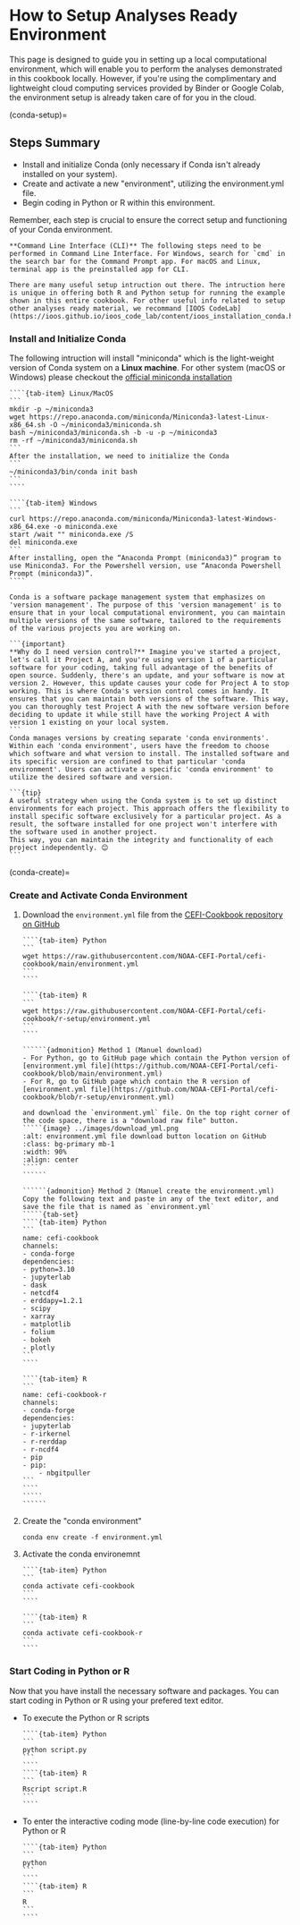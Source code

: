 # How to Setup Analyses Ready Environment

This page is designed to guide you in setting up a local computational environment, which will enable you to perform the analyses demonstrated in this cookbook locally. However, if you're using the complimentary and lightweight cloud computing services provided by Binder or Google Colab, the environment setup is already taken care of for you in the cloud.

(conda-setup)=
## Steps Summary
- Install and initialize Conda (only necessary if Conda isn't already installed on your system).
- Create and activate a new "environment", utilizing the environment.yml file.
- Begin coding in Python or R within this environment. 

Remember, each step is crucial to ensure the correct setup and functioning of your Conda environment.

```{warning}
**Command Line Interface (CLI)** The following steps need to be performed in Command Line Interface. For Windows, search for `cmd` in the search bar for the Command Prompt app. For macOS and Linux, terminal app is the preinstalled app for CLI.
```
```{tips}
There are many useful setup intruction out there. The intruction here is unique in offering both R and Python setup for running the example shown in this entire cookbook. For other useful info related to setup other analyses ready material, we recommand [IOOS CodeLab](https://ioos.github.io/ioos_code_lab/content/ioos_installation_conda.html)
```


### Install and Initialize Conda
The following intruction will install "miniconda" which is the light-weight version of Conda system on a **Linux machine**.
For other system (macOS or Windows) please checkout the [official miniconda installation](https://docs.anaconda.com/miniconda/#quick-command-line-install)
`````{tab-set}
````{tab-item} Linux/MacOS
```
mkdir -p ~/miniconda3
wget https://repo.anaconda.com/miniconda/Miniconda3-latest-Linux-x86_64.sh -O ~/miniconda3/miniconda.sh
bash ~/miniconda3/miniconda.sh -b -u -p ~/miniconda3
rm -rf ~/miniconda3/miniconda.sh
```
After the installation, we need to initialize the Conda
```
~/miniconda3/bin/conda init bash
``` 
````

````{tab-item} Windows
```
curl https://repo.anaconda.com/miniconda/Miniconda3-latest-Windows-x86_64.exe -o miniconda.exe
start /wait "" miniconda.exe /S
del miniconda.exe
```
After installing, open the “Anaconda Prompt (miniconda3)” program to use Miniconda3. For the Powershell version, use “Anaconda Powershell Prompt (miniconda3)”.
````
`````



````{dropdown} Why Conda? (optional read)
Conda is a software package management system that emphasizes on 'version management'. The purpose of this 'version management' is to ensure that in your local computational environment, you can maintain multiple versions of the same software, tailored to the requirements of the various projects you are working on.

```{important}
**Why do I need version control?** Imagine you've started a project, let's call it Project A, and you're using version 1 of a particular software for your coding, taking full advantage of the benefits of open source. Suddenly, there's an update, and your software is now at version 2. However, this update causes your code for Project A to stop working. This is where Conda's version control comes in handy. It ensures that you can maintain both versions of the software. This way, you can thoroughly test Project A with the new software version before deciding to update it while still have the working Project A with version 1 existing on your local system.
```
Conda manages versions by creating separate 'conda environments'. Within each 'conda environment', users have the freedom to choose which software and what version to install. The installed software and its specific version are confined to that particular 'conda environment'. Users can activate a specific 'conda environment' to utilize the desired software and version.

```{tip}
A useful strategy when using the Conda system is to set up distinct environments for each project. This approach offers the flexibility to install specific software exclusively for a particular project. As a result, the software installed for one project won't interfere with the software used in another project.
This way, you can maintain the integrity and functionality of each project independently. 😊
```
````

(conda-create)=
### Create and Activate Conda Environment
1. Download the `environment.yml` file from the [CEFI-Cookbook repository on GitHub](https://github.com/NOAA-CEFI-Portal/cefi-cookbook)
    `````{tab-set}
    ````{tab-item} Python
    ```
    wget https://raw.githubusercontent.com/NOAA-CEFI-Portal/cefi-cookbook/main/environment.yml
    ```
    ````

    ````{tab-item} R
    ```
    wget https://raw.githubusercontent.com/NOAA-CEFI-Portal/cefi-cookbook/r-setup/environment.yml
    ```
    ````
    `````


    ```````{dropdown} If you do not have wget (trouble shooting read)
    ``````{admonition} Method 1 (Manuel download)
    - For Python, go to GitHub page which contain the Python version of [environment.yml file](https://github.com/NOAA-CEFI-Portal/cefi-cookbook/blob/main/environment.yml)
    - For R, go to GitHub page which contain the R version of [environment.yml file](https://github.com/NOAA-CEFI-Portal/cefi-cookbook/blob/r-setup/environment.yml)

    and download the `environment.yml` file. On the top right corner of the code space, there is a "download raw file" button.
    `````{image} ../images/download_yml.png
    :alt: environment.yml file download button location on GitHub
    :class: bg-primary mb-1
    :width: 90%
    :align: center
    `````
    ``````

    ``````{admonition} Method 2 (Manuel create the environment.yml)
    Copy the following text and paste in any of the text editor, and save the file that is named as `environment.yml`
    `````{tab-set}
    ````{tab-item} Python
    ```
    name: cefi-cookbook
    channels:
    - conda-forge
    dependencies:
    - python=3.10
    - jupyterlab
    - dask
    - netcdf4
    - erddapy=1.2.1
    - scipy
    - xarray
    - matplotlib
    - folium
    - bokeh
    - plotly
    ```
    ````

    ````{tab-item} R
    ```
    name: cefi-cookbook-r
    channels:
    - conda-forge
    dependencies:
    - jupyterlab
    - r-irkernel
    - r-rerddap
    - r-ncdf4
    - pip
    - pip:
        - nbgitpuller
    ```
    ````
    `````
    ``````
    ````````

2. Create the "conda environment"
    ```
    conda env create -f environment.yml
    ```

3. Activate the conda environemnt
    `````{tab-set}
    ````{tab-item} Python
    ```
    conda activate cefi-cookbook
    ```
    ````

    ````{tab-item} R
    ```
    conda activate cefi-cookbook-r
    ```
    ````
    `````

### Start Coding in Python or R
Now that you have install the necessary software and packages.
You can start coding in Python or R using your prefered text editor.
- To execute the Python or R scripts
    `````{tab-set}
    ````{tab-item} Python
    ```
    python script.py
    ```
    ````
    ````{tab-item} R
    ```
    Rscript script.R
    ```
    ````
    `````

- To enter the interactive coding mode (line-by-line code execution) for Python or R
    `````{tab-set}
    ````{tab-item} Python
    ```
    python
    ```
    ````
    ````{tab-item} R
    ```
    R
    ```
    ````
    `````




